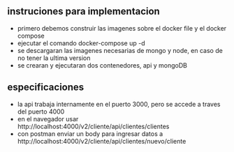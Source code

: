 
## instruciones para implementacion

* primero debemos construir las imagenes sobre el docker file y el docker compose
* ejecutar el comando docker-compose up -d
* se descargaran las imagenes necesarias de mongo y node, en caso de no tener la ultima version
* se crearan y ejecutaran dos contenedores, api y mongoDB 

## especificaciones

- la api trabaja internamente en el puerto 3000, pero se accede a traves del puerto 4000
- en el navegador usar http://localhost:4000/v2/cliente/api/clientes/clientes
- con postman enviar un body para ingresar datos a http://localhost:4000/v2/cliente/api/clientes/nuevo/cliente